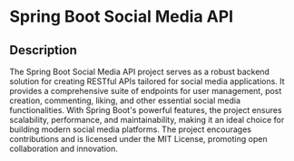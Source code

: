 # Spring Boot Social Media API

## Description

The Spring Boot Social Media API project serves as a robust backend solution for creating RESTful APIs tailored for social media applications. It provides a comprehensive suite of endpoints for user management, post creation, commenting, liking, and other essential social media functionalities. With Spring Boot's powerful features, the project ensures scalability, performance, and maintainability, making it an ideal choice for building modern social media platforms. The project encourages contributions and is licensed under the MIT License, promoting open collaboration and innovation.

